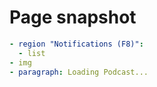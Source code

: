 # Page snapshot

```yaml
- region "Notifications (F8)":
  - list
- img
- paragraph: Loading Podcast...
```